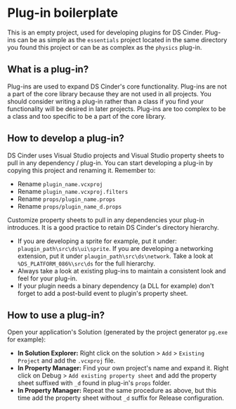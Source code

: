 Plug-in boilerplate
===================

This is an empty project, used for developing plugins for DS Cinder. Plug-ins can be as simple as the `essentials` project located in the same directory you found this project or can be as complex as the `physics` plug-in.

What is a plug-in?
------------------
Plug-ins are used to expand DS Cinder's core functionality. Plug-ins are not a part of the core library because they are not used in all projects. You should consider writing a plug-in rather than a class if you find your functionality will be desired in later projects. Plug-ins are too complex to be a class and too specific to be a part of the core library.

How to develop a plug-in?
-------------------------
DS Cinder uses Visual Studio projects and Visual Studio property sheets to pull in any dependency / plug-in. You can start developing a plug-in by copying this project and renaming it. Remember to:

 - Rename `plugin_name.vcxproj`
 - Rename `plugin_name.vcxproj.filters`
 - Rename `props/plugin_name.props`
 - Rename `props/plugin_name_d.props`

Customize property sheets to pull in any dependencies your plug-in introduces. It is a good practice to retain DS Cinder's directory hierarchy.

 - If you are developing a sprite for example, put it under: `plaugin_path\src\ds\ui\sprite`. If you are developing a networking extension, put it under `plaugin_path\src\ds\network`. Take a look at `%DS_PLATFORM_086%\src\ds` for the full hierarchy.
 - Always take a look at existing plug-ins to maintain a consistent look and feel for your plug-in.
 - If your plugin needs a binary dependency (a DLL for example) don't forget to add a post-build event to plugin's property sheet.

How to use a plug-in?
---------------------
Open your application's Solution (generated by the project generator `pg.exe` for example):

 - **In Solution Explorer:** Right click on the solution > `Add` > `Existing Project` and add the `.vcxproj` file.
 - **In Property Manager:** Find your own project's name and expand it. Right click on Debug > `Add existing property sheet` and add the property sheet suffixed with `_d` found in plug-in's `props` folder.
 - **In Property Manager:** Repeat the same procedure as above, but this time add the property sheet without `_d` suffix for Release configuration.